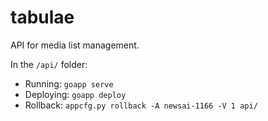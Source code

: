 # tabulae

API for media list management.

In the `/api/` folder:

- Running: `goapp serve`
- Deploying: `goapp deploy`
- Rollback: `appcfg.py rollback -A newsai-1166 -V 1 api/`
